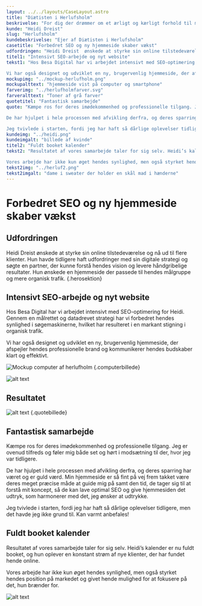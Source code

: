 ```yaml
---
layout: ../../layouts/CaseLayout.astro
title: "Diætisten i Herlufsholm"
beskrivelse: "For dig der drømmer om et ærligt og kærligt forhold til mad"
kunde: "Heidi Dreist"
slug: "Herlufsholm"
kundebeskrivelse: "Ejer af Diætisten i Herlufsholm"
casetitle: "Forbedret SEO og ny hjemmeside skaber vækst"
udfordringen: "Heidi Dreist  ønskede at styrke sin online tilstedeværelse og nå ud til flere klienter. Hun havde tidligere haft udfordringer med sin digitale strategi og søgte en partner, der kunne forstå hendes vision og levere håndgribelige resultater. Hun ønskede en hjemmeside der passede til hendes målgruppe og mere organisk trafik."
titel1: "Intensivt SEO-arbejde og nyt website"
tekst1: "Hos Besa Digital har vi arbejdet intensivt med SEO-optimering for Heidi. Gennem en målrettet og datadrevet strategi har vi forbedret hendes synlighed i søgemaskinerne, hvilket har resulteret i en markant stigning i organisk trafik. 

Vi har også designet og udviklet en ny, brugervenlig hjemmeside, der afspejler hendes professionelle brand og kommunikerer hendes budskaber klart og effektivt."
mockupimg: "../mockup-herlufholm.png"
mockupalttext: "hjemmeside vist på computer og smartphone"
farverimg: "../herlufholmfarver.svg"
farveralttext: "Toner af grå farver"
quotetitel: "Fantastisk samarbejde"
quote: "Kæmpe ros for deres imødekommenhed og professionelle tilgang. Jeg er ovenud tilfreds og føler mig både set og hørt i modsætning til der, hvor jeg var tidligere.

De har hjulpet i hele processen med afvikling derfra, og deres sparring har været og er guld værd. Min hjemmeside er så fint på vej frem takket være deres meget præcise måde at guide mig på samt den tid, de tager sig til at forstå mit koncept, så de kan lave optimal SEO og give hjemmesiden det udtryk, som harmonerer med det, jeg ønsker at udtrykke.

Jeg tvivlede i starten, fordi jeg har haft så dårlige oplevelser tidligere, men det havde jeg ikke grund til. Kan varmt anbefales!"
kundeimg: "../heidi.png"
kundeimgalt: "billede af kvinde"
titel2: "Fuldt booket kalender"
tekst2: "Resultatet af vores samarbejde taler for sig selv. Heidi’s kalender er nu fuldt booket, og hun oplever en konstant strøm af nye klienter, der har fundet hende online. 

Vores arbejde har ikke kun øget hendes synlighed, men også styrket hendes position på markedet og givet hende mulighed for at fokusere på det, hun brænder for."
tekst2img: "../herluf2.png"
tekst2imgalt: "dame i sweater der holder en skål mad i hænderne"
---
```


# Forbedret SEO og ny hjemmeside skaber vækst

## Udfordringen

Heidi Dreist ønskede at styrke sin online tilstedeværelse og nå ud til flere klienter. Hun havde tidligere haft udfordringer med sin digitale strategi og søgte en partner, der kunne forstå hendes vision og levere håndgribelige resultater. Hun ønskede en hjemmeside der passede til hendes målgruppe og mere organisk trafik. {.herosektion}

## Intensivt SEO-arbejde og nyt website

Hos Besa Digital har vi arbejdet intensivt med SEO-optimering for Heidi. Gennem en målrettet og datadrevet strategi har vi forbedret hendes synlighed i søgemaskinerne, hvilket har resulteret i en markant stigning i organisk trafik.

Vi har også designet og udviklet en ny, brugervenlig hjemmeside, der afspejler hendes professionelle brand og kommunikerer hendes budskaber klart og effektivt.

![Mockup computer af herlufholm](/assets/images/mockup-herlufholm.png) {.computerbillede}

![alt text](https://www.markdownguide.org/assets/images/tux.png)

## Resultatet

![alt text](https://www.markdownguide.org/assets/images/tux.png) {.quotebillede}

## Fantastisk samarbejde

Kæmpe ros for deres imødekommenhed og professionelle tilgang. Jeg er ovenud tilfreds og føler mig både set og hørt i modsætning til der, hvor jeg var tidligere.

De har hjulpet i hele processen med afvikling derfra, og deres sparring har været og er guld værd. Min hjemmeside er så fint på vej frem takket være deres meget præcise måde at guide mig på samt den tid, de tager sig til at forstå mit koncept, så de kan lave optimal SEO og give hjemmesiden det udtryk, som harmonerer med det, jeg ønsker at udtrykke.

Jeg tvivlede i starten, fordi jeg har haft så dårlige oplevelser tidligere, men det havde jeg ikke grund til. Kan varmt anbefales!

## Fuldt booket kalender

Resultatet af vores samarbejde taler for sig selv. Heidi’s kalender er nu fuldt booket, og hun oplever en konstant strøm af nye klienter, der har fundet hende online.

Vores arbejde har ikke kun øget hendes synlighed, men også styrket hendes position på markedet og givet hende mulighed for at fokusere på det, hun brænder for.

![alt text](https://www.markdownguide.org/assets/images/tux.png)
